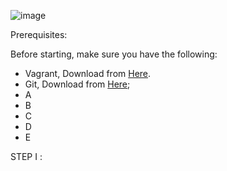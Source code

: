 
![image](https://github.com/AbdelatifAitBara/ProjectA/assets/82835348/47753831-e500-4b53-a60a-cca916cd69f0)



Prerequisites:

Before starting, make sure you have the following:

- Vagrant, Download from [Here](https://developer.hashicorp.com/vagrant/downloads).
- Git, Download from [Here](https://git-scm.com/downloads);
- A
- B
- C
- D
- E

STEP I :

